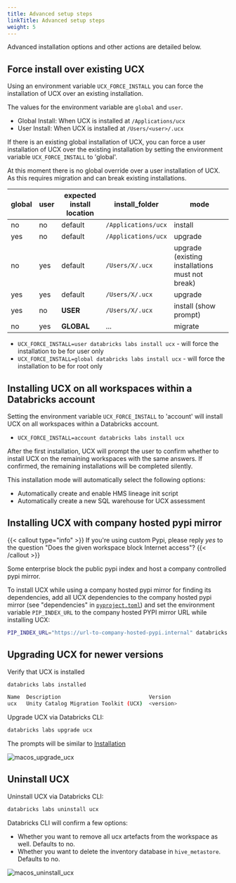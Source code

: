 ```yaml
---
title: Advanced setup steps
linkTitle: Advanced setup steps
weight: 5
---
```


Advanced installation options and other actions are detailed below.

## Force install over existing UCX
Using an environment variable `UCX_FORCE_INSTALL` you can force the installation of UCX over an existing installation.

The values for the environment variable are `global` and `user`.

- Global Install: When UCX is installed at `/Applications/ucx`
- User Install: When UCX is installed at `/Users/<user>/.ucx`

If there is an existing global installation of UCX, you can force a user installation of UCX over the existing installation by setting the environment variable `UCX_FORCE_INSTALL` to 'global'.

At this moment there is no global override over a user installation of UCX. As this requires migration and can break existing installations.


| global | user | expected install location | install_folder      | mode                                            |
|--------|------|---------------------------|---------------------|-------------------------------------------------|
| no     | no   | default                   | `/Applications/ucx` | install                                         |
| yes    | no   | default                   | `/Applications/ucx` | upgrade                                         |
| no     | yes  | default                   | `/Users/X/.ucx`     | upgrade (existing installations must not break) |
| yes    | yes  | default                   | `/Users/X/.ucx`     | upgrade                                         |
| yes    | no   | **USER**                  | `/Users/X/.ucx`     | install (show prompt)                           |
| no     | yes  | **GLOBAL**                | ...                 | migrate                                         |


* `UCX_FORCE_INSTALL=user databricks labs install ucx` - will force the installation to be for user only
* `UCX_FORCE_INSTALL=global databricks labs install ucx` - will force the installation to be for root only




## Installing UCX on all workspaces within a Databricks account
Setting the environment variable `UCX_FORCE_INSTALL` to 'account' will install UCX on all workspaces within a Databricks account.

* `UCX_FORCE_INSTALL=account databricks labs install ucx`

After the first installation, UCX will prompt the user to confirm whether to install UCX on the remaining workspaces with the same answers. If confirmed, the remaining installations will be completed silently.

This installation mode will automatically select the following options:
* Automatically create and enable HMS lineage init script
* Automatically create a new SQL warehouse for UCX assessment



## Installing UCX with company hosted pypi mirror
{{< callout type="info" >}}
If you're using custom Pypi, please reply *yes* to the question "Does the given workspace block Internet access"?
{{< /callout >}}

Some enterprise block the public pypi index and host a company controlled pypi mirror. 

To install UCX while using a company hosted pypi mirror for finding its dependencies, add all UCX dependencies to the company hosted pypi mirror (see
"dependencies" in [`pyproject.toml`](./pyproject.toml)) and set the environment variable `PIP_INDEX_URL` to the company hosted PYPI mirror URL while installing UCX:

```bash
PIP_INDEX_URL="https://url-to-company-hosted-pypi.internal" databricks labs install ucx
```





## Upgrading UCX for newer versions

Verify that UCX is installed

```bash
databricks labs installed

Name  Description                            Version
ucx   Unity Catalog Migration Toolkit (UCX)  <version>
```

Upgrade UCX via Databricks CLI:

```bash
databricks labs upgrade ucx
```

The prompts will be similar to [Installation](#install-ucx)

![macos_upgrade_ucx](/images/macos_3_databrickslabsmac_upgradeucx.gif)



## Uninstall UCX

Uninstall UCX via Databricks CLI:

```bash
databricks labs uninstall ucx
```

Databricks CLI will confirm a few options:
- Whether you want to remove all ucx artefacts from the workspace as well. Defaults to no.
- Whether you want to delete the inventory database in `hive_metastore`. Defaults to no.

![macos_uninstall_ucx](/images/macos_4_databrickslabsmac_uninstallucx.gif)